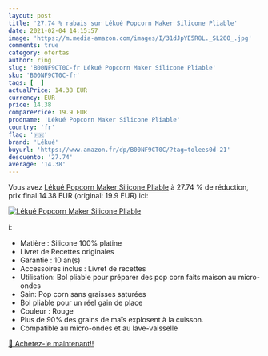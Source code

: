 ```yaml
---
layout: post
title: '27.74 % rabais sur Lékué Popcorn Maker Silicone Pliable'
date: 2021-02-04 14:15:57
image: 'https://m.media-amazon.com/images/I/31dJpYE5R8L._SL200_.jpg'
comments: true
category: ofertas
author: ring
slug: 'B00NF9CT0C-fr Lékué Popcorn Maker Silicone Pliable'
sku: 'B00NF9CT0C-fr'
tags: [  ]
actualPrice: 14.38 EUR
currency: EUR
price: 14.38
comparePrice: 19.9 EUR
prodname: 'Lékué Popcorn Maker Silicone Pliable'
country: 'fr'
flag: '🇫🇷'
brand: 'Lékué'
buyurl: 'https://www.amazon.fr/dp/B00NF9CT0C/?tag=tolees0d-21'
descuento: '27.74'
average: '14.38'
---
```


Vous avez [Lékué Popcorn Maker Silicone Pliable](https://www.amazon.fr/dp/B00NF9CT0C/?tag=tolees0d-21)  à  27.74 % de réduction, prix final  14.38 EUR (original: 19.9 EUR) ici:

[![Lékué Popcorn Maker Silicone Pliable](https://m.media-amazon.com/images/I/31dJpYE5R8L._SL200_.jpg)](https://www.amazon.fr/dp/B00NF9CT0C/?tag=tolees0d-21)

ℹ️:

- Matière : Silicone 100% platine
- Livret de Recettes originales
- Garantie : 10 an(s)
- Accessoires inclus : Livret de recettes
- Utilisation: Bol pliable pour préparer des pop corn faits maison au micro-ondes
- Sain: Pop corn sans graisses saturées
- Bol pliable pour un réel gain de place
- Couleur : Rouge
- Plus de 90% des grains de maïs explosent à la cuisson.
- Compatible au micro-ondes et au lave-vaisselle

[🛒 Achetez-le maintenant!!](https://www.amazon.fr/dp/B00NF9CT0C/?tag=tolees0d-21)

